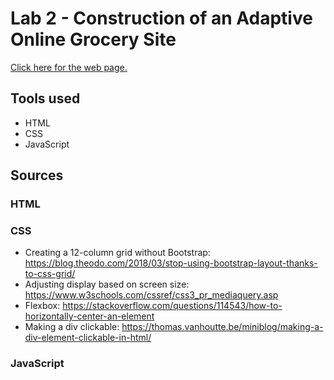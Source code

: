# Lab 2 - Construction of an Adaptive Online Grocery Site

[Click here for the web page.](https://stevenli5.github.io/seg3125/lab02/)

## Tools used
- HTML
- CSS
- JavaScript

## Sources
### HTML
### CSS
- Creating a 12-column grid without Bootstrap: https://blog.theodo.com/2018/03/stop-using-bootstrap-layout-thanks-to-css-grid/
- Adjusting display based on screen size: https://www.w3schools.com/cssref/css3_pr_mediaquery.asp
- Flexbox: https://stackoverflow.com/questions/114543/how-to-horizontally-center-an-element
- Making a div clickable: https://thomas.vanhoutte.be/miniblog/making-a-div-element-clickable-in-html/
### JavaScript